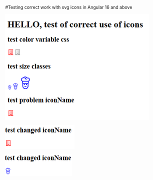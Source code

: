 #Testing correct work with svg icons in Angular 16 and above

![One](/screens/one.png)

![Two](/screens/two.png)

![Three](/screens/three.png)